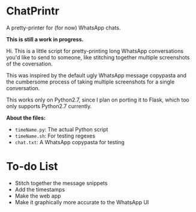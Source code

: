# ChatPrintr
A pretty-printer for (for now) WhatsApp chats.

**This is still a work in progress.**

Hi. This is a little script for pretty-printing long WhatsApp conversations you'd like to send to someone, like stitching together multiple screenshots of the coversation.

This was inspired by the default ugly WhatsApp message copypasta and the cumbersome process of taking multiple screenshots for a single conversation.

This works only on Python2.7, since I plan on porting it to Flask, which too only supports Python2.7 currently.

**About the files:**
* `timeName.py`: The actual Python script
* `timeName.sh`: For testing regexes
* `chat.txt`: A WhatsApp copypasta for testing

# To-do List
* Stitch together the message snippets
* Add the timestamps
* Make the web app
* Make it graphically more accurate to the WhatsApp UI
